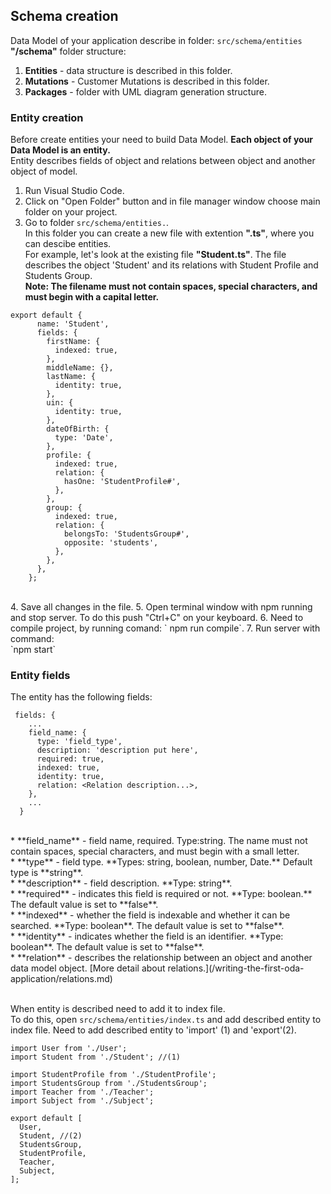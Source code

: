 ## Schema creation
Data Model of your application describe in folder: `src/schema/entities`<br>
**"/schema"** folder structure:<br>

1. **Entities** - data structure is described in this folder.<br>
2. **Mutations** - Customer Mutations is described in this folder.<br>
3. **Packages** - folder with UML diagram generation structure.

### Entity creation
Before create entities your need to build Data Model. **Each object of your Data Model is an entity.**<br>
Entity describes fields of object and relations between object and another object of model.<br>

1. Run Visual Studio Code.<br>
2. Click on "Open Folder" button and in file manager window choose main folder on your project.<br>
3. Go to folder `src/schema/entities.`.<br>
In this folder you can create a new file with extention **".ts"**, where you can descibe entities.<br> 
For example, let's look at the existing file **"Student.ts"**. The file describes the object 'Student' and its relations with Student Profile and Students Group.<br>
**Note: The filename must not contain spaces, special characters, and must begin with a capital letter.**<br>
```
export default {
      name: 'Student',
      fields: {
        firstName: {
          indexed: true,
        },
        middleName: {},
        lastName: {
          identity: true,
        },
        uin: {
          identity: true,
        },
        dateOfBirth: {
          type: 'Date',
        },
        profile: {
          indexed: true,
          relation: {
            hasOne: 'StudentProfile#',
          },
        },
        group: {
          indexed: true,
          relation: {
            belongsTo: 'StudentsGroup#',
            opposite: 'students',
          },
        },
      },
    };

```
<br>
4. Save all changes in the file.
5. Open terminal window with npm running and stop server. To do this push "Ctrl+C" on your keyboard.
6. Need to compile project, by running comand: ` npm run compile`.
7. Run server with command:<br>`npm start`

### Entity fields
The entity has the following fields:<br>
```
 fields: {
    ...
    field_name: {
      type: 'field_type',
      description: 'description put here',
      required: true,
      indexed: true,
      identity: true,
      relation: <Relation description...>,
    },
    ...
  }
```
<br>
* **field_name** - field name, required. Type:string. The name must not contain spaces, special characters, and must begin with a small letter.<br>
* **type** - field type. **Types: string, boolean, number, Date.** Default type is **string**.<br>
* **description** - field description. **Type: string**.<br>
* **required** - indicates this field is required or not. **Type: boolean.** The default value is set to **false**.<br>
* **indexed** - whether the field is indexable and whether it can be searched. **Type: boolean**. The default value is set to **false**.<br>
* **identity** - indicates whether the field is an identifier. **Type: boolean**. The default value is set to **false**.<br>
* **relation** - describes the relationship between an object and another data model object. [More detail about relations.](/writing-the-first-oda-application/relations.md)<br><br>

When entity is described need to add it to index file.<br>
To do this, open `src/schema/entities/index.ts` and add described entity to index file. Need to add described entity to 'import' (1) and 'export'(2).<br>

```
import User from './User';
import Student from './Student'; //(1) 

import StudentProfile from './StudentProfile';
import StudentsGroup from './StudentsGroup';
import Teacher from './Teacher';
import Subject from './Subject';

export default [
  User,
  Student, //(2)
  StudentsGroup,
  StudentProfile,
  Teacher,
  Subject,
];
```



